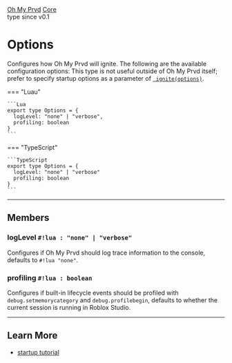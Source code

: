 <div class="ompdoc-api-breadcrumbs">
<a href="../../">Oh My Prvd</a>
<a href="../">Core</a>
</div>

<div class="ompdoc-api-tags">
<span>type</span>
<span>since v0.1</span>
</div>

# Options

Configures how Oh My Prvd will ignite. The following are the available
configuration options: This type is not useful outside of Oh My Prvd itself;
prefer to specify startup options as a parameter of [`
ignite(options)`](../providers/use.md).

=== "Luau"

    ```Lua
    export type Options = {
      logLevel: "none" | "verbose",
      profiling: boolean
    }
    ```

=== "TypeScript"

    ```TypeScript
    export type Options = {
      logLevel: "none" | "verbose"
      profiling: boolean
    }
    ```

---

## Members

### logLevel `#!lua : "none" | "verbose"`

Configures if Oh My Prvd should log trace information to the console, defaults
to `#!lua "none"`.

### profiling `#!lua : boolean`

Configures if built-in lifecycle events should be profiled with
`debug.setmemorycategory` and `debug.profilebegin`, defaults to whether the
current session is running in Roblox Studio.

---

## Learn More

- [startup tutorial](../../../tutorials/fundamentals/startup.md)
